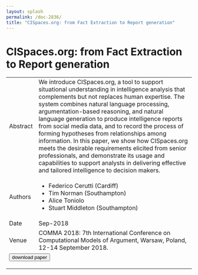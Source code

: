 ```yaml
---
layout: splash
permalink: /doc-2836/
title: "CISpaces.org: from Fact Extraction to Report generation"
---
```


# CISpaces.org: from Fact Extraction to Report generation

<table>
    <tbody>
    <tr>
        <td>Abstract</td>
        <td>We introduce CISpaces.org, a tool to support situational understanding in intelligence analysis that complements but not replaces human expertise. The system combines natural language processing, argumentation-based reasoning, and natural language generation to produce intelligence reports from social media data, and to record the process of forming hypotheses from relationships among information. In this paper, we show how CISpaces.org meets the desirable requirements elicited from senior professionals, and demonstrate its usage and capabilities to support analysts in delivering effective and tailored intelligence to decision makers.</td>
    </tr>
    <tr>
        <td>Authors</td>
        <td>
            <ul>
                <li>Federico Cerutti (Cardiff)</li>
                <li>Tim Norman (Southampton)</li>
                <li>Alice Toniolo</li>
                <li>Stuart Middleton (Southampton)</li>
            </ul>
        </td>
    </tr>
    <tr>
        <td>Date</td>
        <td>Sep-2018</td>
    </tr>
    <tr>
        <td>Venue</td>
        <td>COMMA 2018: 7th International Conference on Computational Models of Argument, Warsaw, Poland, 12-14 September 2018.</td>
    </tr>
        <tr>
            <td colspan="2">
                <form method="get" action="https://ibm.box.com/v/doc-2836-paper">
                    <button type="submit">download paper</button>
                </form>
            </td>
        </tr>
    </tbody>
</table>
